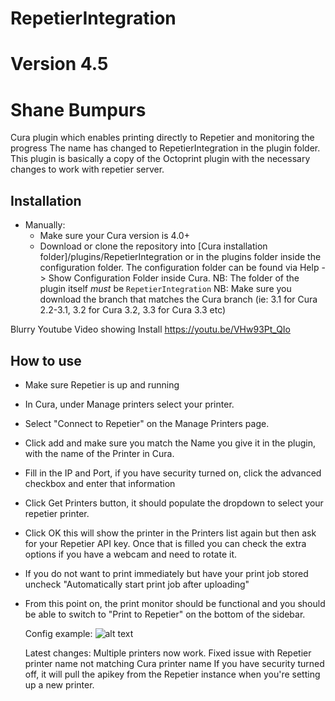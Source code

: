 # RepetierIntegration
# Version 4.5
# Shane Bumpurs
Cura plugin which enables printing directly to Repetier and monitoring the progress
The name has changed to RepetierIntegration in the plugin folder.
This plugin is basically a copy of the Octoprint plugin with the necessary changes to work with repetier server.


Installation
----
* Manually:
  - Make sure your Cura version is 4.0+
  - Download or clone the repository into [Cura installation folder]/plugins/RepetierIntegration
    or in the plugins folder inside the configuration folder. The configuration folder can be
    found via Help -> Show Configuration Folder inside Cura.
    NB: The folder of the plugin itself *must* be ```RepetierIntegration```
    NB: Make sure you download the branch that matches the Cura branch (ie: 3.1 for Cura 2.2-3.1, 3.2 for Cura 3.2, 3.3 for Cura 3.3 etc)

Blurry Youtube Video showing Install
https://youtu.be/VHw93Pt_QIo

How to use
----
- Make sure Repetier is up and running
- In Cura, under Manage printers select your printer.
- Select "Connect to Repetier" on the Manage Printers page.
- Click add and make sure you match the Name you give it in the plugin, with the name of the Printer in Cura.
- Fill in the IP and Port, if you have security turned on, click the advanced checkbox and enter that information
- Click Get Printers button, it should populate the dropdown to select your repetier printer.
- Click OK this will show the printer in the Printers list again but then ask for your Repetier API key.  Once that is filled you can check the extra options if you have a webcam and need to rotate it.
- If you do not want to print immediately but have your print job stored uncheck "Automatically start print job after uploading"
- From this point on, the print monitor should be functional and you should be able to switch to "Print to Repetier" on the bottom of the sidebar.
  
  Config example:
  ![alt text](https://user-images.githubusercontent.com/12956626/59142707-9d0d5e00-8987-11e9-94f7-53bc2707e3d1.jpg "Config") 
  
  Latest changes: Multiple printers now work.  Fixed issue with Repetier printer name not matching Cura printer name
  If you have security turned off, it will pull the apikey from the Repetier instance when you're setting up a new printer.
